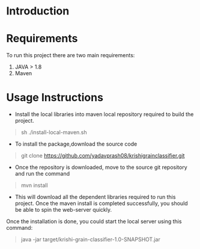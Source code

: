 # Introduction
# Requirements
To run this project there are two main requirements:
1. JAVA > 1.8
2. Maven 
# Usage Instructions

* Install the local libraries into maven local repository required to build the project.
> sh ./install-local-maven.sh

* To install the package,download the source code
> git clone https://github.com/yadavprash08/krishigrainclassifier.git

* Once the repository is downloaded, move to the source git repository and run the command
> mvn install

* This will download all the dependent libraries required to run this project. Once the maven install is completed 
successfully, you should be able to spin the web-server quickly.
 
 Once the installation is done, you could start the local server using this command:

> java -jar target/krishi-grain-classifier-1.0-SNAPSHOT.jar


